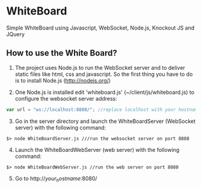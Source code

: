 WhiteBoard
==========

Simple WhiteBoard using Javascript, WebSocket, Node.js, Knockout JS and JQuery

How to use the White Board?
---------------------------
1. The project uses Node.js to run the WebSocket server and to deliver static files like html, css and javascript.
So the first thing you have to do is to install Node.js (http://nodejs.org/)

2. One Node.js is installed edit 'whiteboard.js' (~/client/js/whiteboard.js) to configure the websocket server address:
```javascript
var url = "ws://localhost:8888/"; //replace localhost with your hostname or ip address
```

3. Go in the server directory and launch the WhiteBoardServer (WebSocket server) with the following command:
```
$> node WhiteBoardServer.js ///run the websocket server on port 8888
```

4. Launch the WhiteBoardWebServer (web server) with the following command:
```
$> node WhiteBoardWebServer.js //run the web server on port 8080
```
5. Go to http://$your_hostname$:8080/
